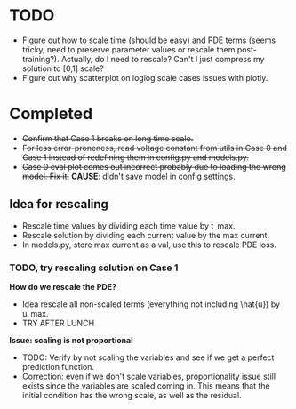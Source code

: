 # TODO
- Figure out how to scale time (should be easy) and PDE terms (seems tricky, need to preserve parameter values or rescale them post-training?). Actually, do I need to rescale? Can't I just compress my solution to [0,1] scale?
- Figure out why scatterplot on loglog scale cases issues with plotly.

# Completed
- ~~Confirm that Case 1 breaks on long time scale.~~
- ~~For less error-proneness, read voltage constant from utils in Case 0 and Case 1 instead of redefining them in config.py and models.py.~~
- ~~Case 0 eval plot comes out incorrect probably due to loading the wrong model. Fix it.~~ **CAUSE**: didn't save model in config settings.





## Idea for rescaling
- Rescale time values by dividing each time value by t_max.
- Rescale solution by dividing each current value by the max current.
- In models.py, store max current as a val, use this to rescale PDE loss.

### TODO, try rescaling solution on Case 1
**How do we rescale the PDE?**
 - Idea rescale all non-scaled terms (everything not including \hat{u}) by u_max.
 - TRY AFTER LUNCH

 **Issue: scaling is not proportional**
- TODO: Verify by not scaling the variables and see if we get a perfect prediction function. 
- Correction: even if we don't scale variables, proportionality issue still exists since the variables are scaled coming in. This means that the initial condition has the wrong scale, as well as the residual.